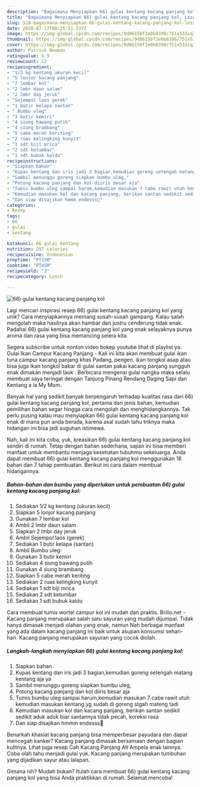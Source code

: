 ```yaml
---
description: "Bagaimana Menyiapkan 66) gulai kentang kacang panjang kol, Lezat Sekali"
title: "Bagaimana Menyiapkan 66) gulai kentang kacang panjang kol, Lezat Sekali"
slug: 518-bagaimana-menyiapkan-66-gulai-kentang-kacang-panjang-kol-lezat-sekali
date: 2020-07-17T00:25:51.537Z
image: https://img-global.cpcdn.com/recipes/9d8615bf2e0b8390/751x532cq70/66-gulai-kentang-kacang-panjang-kol-foto-resep-utama.jpg
thumbnail: https://img-global.cpcdn.com/recipes/9d8615bf2e0b8390/751x532cq70/66-gulai-kentang-kacang-panjang-kol-foto-resep-utama.jpg
cover: https://img-global.cpcdn.com/recipes/9d8615bf2e0b8390/751x532cq70/66-gulai-kentang-kacang-panjang-kol-foto-resep-utama.jpg
author: Patrick Newman
ratingvalue: 4.9
reviewcount: 12
recipeingredient:
- "1/2 kg kentang ukuran kecil"
- "5 lonjor kacang panjang"
- "7 lembar kol"
- "2 lmbr daun salam"
- "2 lmbr day jeruk"
- "Sejempol laos gerek"
- "1 butir kelapa santan"
- " Bumbu uleg"
- "3 butir kemiri"
- "4 siung bawang putih"
- "4 siung brambang"
- "5 cabe merah keriting"
- "2 ruas kelingking kunyit"
- "1 sdt biji mrica"
- "2 sdt ketumbar"
- "1 sdt bubuk kaldu"
recipeinstructions:
- "Siapkan bahan"
- "Kupas kentang dan iris jadi 3 bagian,kemudian goreng setengah matang kentang aja ya"
- "Sambil menunggu goreng siapkan bumbu uleg,"
- "Potong kacang panjang dan kol diiris besar aja"
- "Tumis bumbu uleg sampai harum,kemudian masukan 7 cabe rawit utuh kemudian masukan kentang yg sudah di goreng stgah mateng tadi"
- "Kemudian masukan kol dan kacang panjang, berikan santan sedikit sedikit aduk aduk biar santannya tidak pecah, koreksi rasa"
- "Dan siap disajikan hmmm endesss🤗"
categories:
- Resep
tags:
- 66
- gulai
- kentang

katakunci: 66 gulai kentang 
nutrition: 297 calories
recipecuisine: Indonesian
preptime: "PT15M"
cooktime: "PT45M"
recipeyield: "3"
recipecategory: Lunch

---
```



![66) gulai kentang kacang panjang kol](https://img-global.cpcdn.com/recipes/9d8615bf2e0b8390/751x532cq70/66-gulai-kentang-kacang-panjang-kol-foto-resep-utama.jpg)

Lagi mencari inspirasi resep 66) gulai kentang kacang panjang kol yang unik? Cara menyiapkannya memang susah-susah gampang. Kalau salah mengolah maka hasilnya akan hambar dan justru cenderung tidak enak. Padahal 66) gulai kentang kacang panjang kol yang enak selayaknya punya aroma dan rasa yang bisa memancing selera kita.

Segera subscribe untuk nonton video bokep youtube lihat di playlist ya. Gulai Ikan Campur Kacang Panjang - Kali ini kita akan membuat gulai ikan tuna campur kacang panjang khas Padang, pengen. ikan tongkol asap atau bisa juga ikan tongkol bakar di gulai santan pakai kacang panjang sungguh enak dimakan menjadi lauk . Berbicara mengenai gulai nangka maka selalu membuat saya teringat dengan Tanjung Pinang Rendang Daging Sapi dan Kentang a la My Mom.

Banyak hal yang sedikit banyak berpengaruh terhadap kualitas rasa dari 66) gulai kentang kacang panjang kol, pertama dari jenis bahan, kemudian pemilihan bahan segar hingga cara mengolah dan menghidangkannya. Tak perlu pusing kalau mau menyiapkan 66) gulai kentang kacang panjang kol enak di mana pun anda berada, karena asal sudah tahu triknya maka hidangan ini bisa jadi suguhan istimewa.


Nah, kali ini kita coba, yuk, kreasikan 66) gulai kentang kacang panjang kol sendiri di rumah. Tetap dengan bahan sederhana, sajian ini bisa memberi manfaat untuk membantu menjaga kesehatan tubuhmu sekeluarga. Anda dapat membuat 66) gulai kentang kacang panjang kol menggunakan 16 bahan dan 7 tahap pembuatan. Berikut ini cara dalam membuat hidangannya.

<!--inarticleads1-->

##### Bahan-bahan dan bumbu yang diperlukan untuk pembuatan 66) gulai kentang kacang panjang kol:

1. Sediakan 1/2 kg kentang (ukuran kecil)
1. Siapkan 5 lonjor kacang panjang
1. Gunakan 7 lembar kol
1. Ambil 2 lmbr daun salam
1. Siapkan 2 lmbr day jeruk
1. Ambil Sejempol laos (gerek)
1. Sediakan 1 butir kelapa (santan)
1. Ambil  Bumbu uleg:
1. Gunakan 3 butir kemiri
1. Sediakan 4 siung bawang putih
1. Gunakan 4 siung brambang
1. Siapkan 5 cabe merah keriting
1. Sediakan 2 ruas kelingking kunyit
1. Sediakan 1 sdt biji mrica
1. Sediakan 2 sdt ketumbar
1. Sediakan 1 sdt bubuk kaldu


Cara membuat tumis wortel campur kol ini mudah dan praktis. Brilio.net - Kacang panjang merupakan salah satu sayuran yang mudah dijumpai. Tidak hanya dimasak menjadi olahan yang enak, namun Nah berbagai manfaat yang ada dalam kacang panjang ini baik untuk asupan konsumsi sehari-hari. Kacang panjang merupakan sayuran yang cocok diolah. 

<!--inarticleads2-->

##### Langkah-langkah menyiapkan 66) gulai kentang kacang panjang kol:

1. Siapkan bahan
1. Kupas kentang dan iris jadi 3 bagian,kemudian goreng setengah matang kentang aja ya
1. Sambil menunggu goreng siapkan bumbu uleg,
1. Potong kacang panjang dan kol diiris besar aja
1. Tumis bumbu uleg sampai harum,kemudian masukan 7 cabe rawit utuh kemudian masukan kentang yg sudah di goreng stgah mateng tadi
1. Kemudian masukan kol dan kacang panjang, berikan santan sedikit sedikit aduk aduk biar santannya tidak pecah, koreksi rasa
1. Dan siap disajikan hmmm endesss🤗


Benarkah khasiat kacang panjang bisa memperbesar payudara dan dapat mencegah kanker? Kacang panjang dimasak bersamaan dengan bagian kulitnya. Lihat juga resep Cah Kacang Panjang Ati Ampela enak lainnya. Coba olah tahu menjadi gulai yuk. Kacang panjang merupakan tumbuhan yang dijadikan sayur atau lalapan. 

Gimana nih? Mudah bukan? Itulah cara membuat 66) gulai kentang kacang panjang kol yang bisa Anda praktikkan di rumah. Selamat mencoba!
